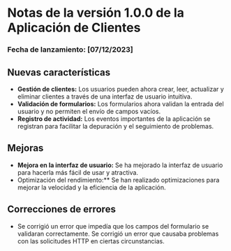 # Notas de la versión 1.0.0 de la Aplicación de Clientes
### Fecha de lanzamiento: [07/12/2023]

## Nuevas características
+ **Gestión de clientes:** Los usuarios pueden ahora crear, leer, actualizar y eliminar clientes a través de una interfaz de usuario intuitiva.
+ **Validación de formularios:** Los formularios ahora validan la entrada del usuario y no permiten el envío de campos vacíos.
+ **Registro de actividad:** Los eventos importantes de la aplicación se registran para facilitar la depuración y el seguimiento de problemas.

## Mejoras
+ **Mejora en la interfaz de usuario:** Se ha mejorado la interfaz de usuario para hacerla más fácil de usar y atractiva.
+ Optimización del rendimiento:** Se han realizado optimizaciones para mejorar la velocidad y la eficiencia de la aplicación.

## Correcciones de errores
+ Se corrigió un error que impedía que los campos del formulario se validaran correctamente.
 Se corrigió un error que causaba problemas con las solicitudes HTTP en ciertas circunstancias.
